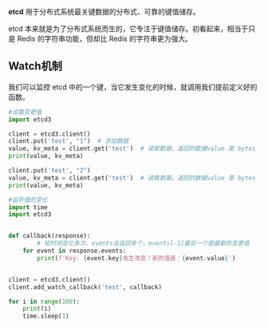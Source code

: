 **etcd** 用于分布式系统最关键数据的分布式、可靠的键值储存。

etcd 本来就是为了分布式系统而生的，它专注于键值储存。初看起来，相当于只是 Redis 的字符串功能，但却比 Redis 的字符串更为强大。

## Watch机制

我们可以监控 etcd 中的一个键，当它发生变化的时候，就调用我们提前定义好的函数。

```python
#设置变更值
import etcd3

client = etcd3.client()
client.put('test', "1")  # 添加数据
value, kv_meta = client.get('test')  # 读取数据，返回的数据value 是 bytes 型数据
print(value, kv_meta)

client.put('test', "2")
value, kv_meta = client.get('test')  # 读取数据，返回的数据value 是 bytes 型数据
print(value, kv_meta)
```

```python
#监听值的变化
import time
import etcd3


def callback(response):
		# 短时间变化多次，events会返回多个，events[-1]最后一个是最新的变更值 
    for event in response.events:
        print(f'Key: {event.key}发生改变！新的值是：{event.value}')


client = etcd3.client()
client.add_watch_callback('test', callback)

for i in range(100):
    print(i)
    time.sleep(1)
```